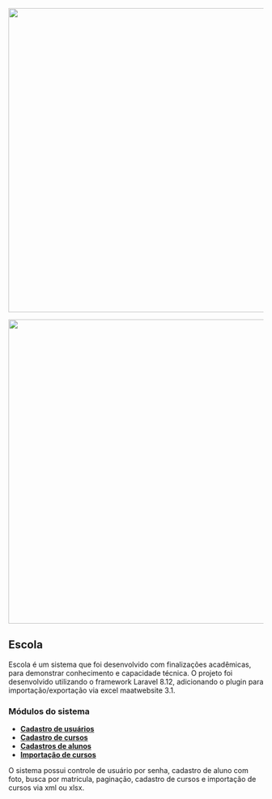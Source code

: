 <p align="center"><a href="https://laravel.com" target="_blank"><img src="https://i.imgur.com/jvBm4Re.png" width="600"></a></p>

<p align="center"><a href="https://laravel.com" target="_blank"><img src="https://i.imgur.com/wjzFhXj.png" width="600"></a></p>

## Escola

Escola é um sistema que foi desenvolvido com finalizações acadêmicas, para demonstrar conhecimento e capacidade técnica. O projeto foi desenvolvido utilizando o framework Laravel 8.12, adicionando o plugin para importação/exportação via excel maatwebsite 3.1. 


### Módulos do sistema

- **[Cadastro de usuários](https://#)**
- **[Cadastro de cursos](https://#)**
- **[Cadastros de alunos](https://#)**
- **[Importação de cursos](https://#)**

O sistema possui controle de usuário por senha, cadastro de aluno com foto, busca por matricula, paginação, cadastro de cursos e importação de cursos via xml ou xlsx.
